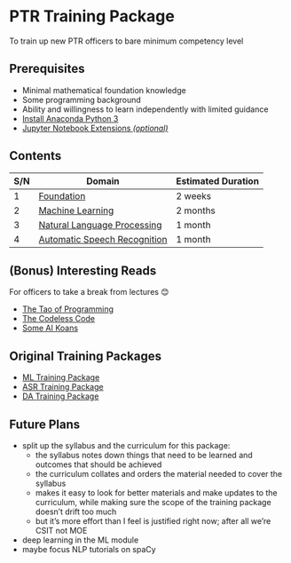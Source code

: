 #   PTR Training Package
To train up new PTR officers to bare minimum competency level


##  Prerequisites
*   Minimal mathematical foundation knowledge
*   Some programming background
*   Ability and willingness to learn independently with limited guidance
*   [Install Anaconda Python 3](https://www.anaconda.com/distribution/#download-section)
*   [Jupyter Notebook Extensions *(optional)*](https://jupyter-contrib-nbextensions.readthedocs.io/en/latest/)


##  Contents
| S/N | Domain                                                                    | Estimated Duration |
| --- | ------------------------------------------------------------------------- | ------------------ |
| 1   | [Foundation](Foundation/README.md)                                        | 2 weeks            |
| 2   | [Machine Learning](Machine%20Learning/README.md)                          | 2 months           |
| 3   | [Natural Language Processing](Natural%20Language%20Processing/README.md)  | 1 month            |
| 4   | [Automatic Speech Recognition](Automatic%20Speech%20Recognition/README.md)| 1 month            |


##  (Bonus) Interesting Reads
For officers to take a break from lectures 😊
*    [The Tao of Programming](http://www.mit.edu/~xela/tao.html)
*    [The Codeless Code](http://www.thecodelesscode.com/contents)
*    [Some AI Koans](http://catb.org/jargon/html/koans.html)


##  Original Training Packages
*   [ML Training Package](https://www.dropbox.com/s/cqa6g2rrk5at6as/Trainingpackage.docx?dl=0)
*   [ASR Training Package](https://www.dropbox.com/sh/id3pp9wjhasz5rx/AACzS2mVfKeuQbpWTi-TiUNIa?dl=0)
*   [DA Training Package](https://gist.github.com/shanesoh/6ec2a65187638b32448be82222a754ce)


## Future Plans
*   split up the syllabus and the curriculum for this package:
    *   the syllabus notes down things that need to be learned and outcomes that should be achieved
    *   the curriculum collates and orders the material needed to cover the syllabus
    *   makes it easy to look for better materials and make updates to the curriculum, while making sure the scope of the training package doesn’t drift too much
    *   ​​but it’s more effort than I feel is justified right now; after all we’re CSIT not MOE
*   deep learning in the ML module
*   maybe focus NLP tutorials on spaCy

